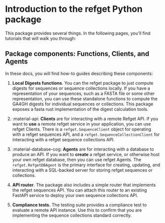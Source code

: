 # Introduction to the refget Python package

This package provides several things.
In the following pages, you'll find tutorials that will walk you through:

## Package components: Functions, Clients, and Agents

In these docs, you will find how-to guides describing these components:

1. **Local Digests functions**. You can the refget package to just compute digests for sequences or sequence collections locally. If you have a representation of your sequences, such as a FASTA file or some other representation, you can use these standalone functions to compute the GA4GH digests for individual sequences or collections. This package exposes a fasta rust implementation of the digest calculation tools.

2. :material-api: **Clients** are for interacting with a remote Refget API. If you want to **use** a remote refget service in your application, you can use refget Clients. There is a `refget.SequenceClient` object for operating with a refget sequences API, and a `refget.SequenceCollectionClient` for interacting with a refget sequence collections API.

3. :material-database-cog: **Agents**  are for interacting with a database to produce an API. If you want to **create** a refget service, or otherwise host your own refget database, then you can use refget Agents. The `refget.RefgetDBAgent` is the primary interface for creating, updating, and interacting with a SQL-backed server for storing refget sequences or collections.

4. **API router**. The package also includes a simple router that implements the refget sequences API. You can attach this router to an existing FastAPI service to deploy your own sequence collections API.

5. **Compliance tests.** The testing suite provides a compliance test to evaluate a remote API instance. Use this to confirm that you are implementing the sequence collections standard correctly.

